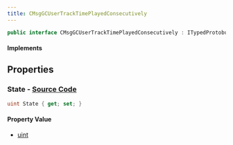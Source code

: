 ```yaml
---
title: CMsgGCUserTrackTimePlayedConsecutively
---
```


```csharp
public interface CMsgGCUserTrackTimePlayedConsecutively : ITypedProtobuf<CMsgGCUserTrackTimePlayedConsecutively>, INativeHandle
```

#### Implements

## Properties

### **State** - [Source Code](https://github.com/swiftly-solution/swiftlys2/blob/main/managed/src/SwiftlyS2.Generated/Protobufs/Interfaces/CMsgGCUserTrackTimePlayedConsecutively.cs#L13)

```csharp
uint State { get; set; }
```

#### Property Value

- [uint](https://learn.microsoft.com/dotnet/api/system.uint32)

